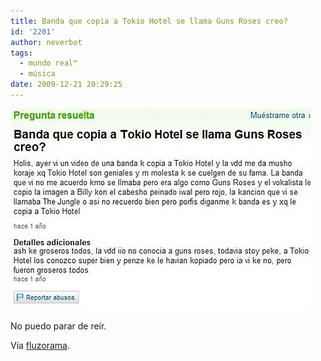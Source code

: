```yaml
---
title: Banda que copia a Tokio Hotel se llama Guns Roses creo?
id: '2201'
author: neverbot
tags:
  - mundo real™
  - música
date: 2009-12-21 20:29:25
---
```


![200912212028.jpg](./banda-que-copia-a-tokio-hotel-se-llama-guns-roses-creo/200912212028.jpg)

No puedo parar de reír.

Vía [fluzorama](http://fluzo.tumblr.com/post/291990388/tokiohotel).
